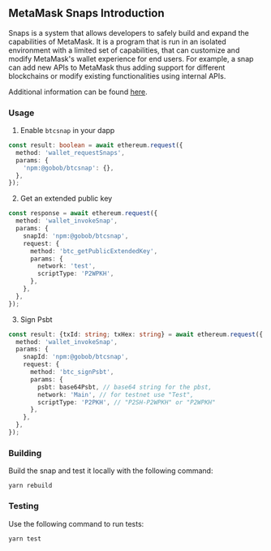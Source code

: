 ## MetaMask Snaps Introduction

Snaps is a system that allows developers to safely build and expand the capabilities of MetaMask.
It is a program that is run in an isolated environment with a limited set of capabilities,
that can customize and modify MetaMask's wallet experience for end users.
For example, a snap can add new APIs to MetaMask thus adding support for different blockchains
or modify existing functionalities using internal APIs.

Additional information can be found [here](https://docs.metamask.io/guide/snaps.html).

### Usage

1. Enable `btcsnap` in your dapp

```ts
const result: boolean = await ethereum.request({
  method: 'wallet_requestSnaps',
  params: {
    'npm:@gobob/btcsnap': {},
  },
});
```

2. Get an extended public key

```ts
const response = await ethereum.request({
  method: 'wallet_invokeSnap',
  params: {
    snapId: 'npm:@gobob/btcsnap',
    request: {
      method: 'btc_getPublicExtendedKey',
      params: {
        network: 'test',
        scriptType: 'P2WPKH',
      },
    },
  },
});
```

3. Sign Psbt

```ts
const result: {txId: string; txHex: string} = await ethereum.request({
  method: 'wallet_invokeSnap',
  params: {
    snapId: 'npm:@gobob/btcsnap',
    request: {
      method: 'btc_signPsbt',
      params: {
        psbt: base64Psbt, // base64 string for the pbst,
        network: 'Main', // for testnet use "Test",
        scriptType: 'P2PKH', // "P2SH-P2WPKH" or "P2WPKH"
      },
    },
  },
});
```

### Building

Build the snap and test it locally with the following command:

```shell
yarn rebuild
```

### Testing

Use the following command to run tests:

```shell
yarn test
```
